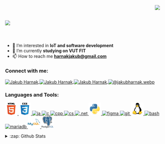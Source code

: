 <img align="right" src="https://visitor-badge.laobi.icu/badge?page_id=jakubharnak.jakubharnak" />

<h1 align-"center">
<a href-"https://git.io/typing-svg">
  <img src="https://readme-typing-svg.herokuapp.com?font=Fira+Code&pause=1000&random=false&width=500&height=70&duration=4000&lines=Hi+There!+👋;+I'm+Jakub+Harňák!;" />
</a>
</h1>

<br/>

- 👀 I’m interested in **IoT and software development**
- 🌱 I’m currently **studying on VUT FIT**
- 📫 How to reach me **harnakjakub@gmail.com**

<h3 align="left">Connect with me:</h3>
<p align="left">
<a href="mailto:harnakjakub@gmail.com" target="blank">
  <img align="center" src="https://upload.wikimedia.org/wikipedia/commons/thumb/7/7e/Gmail_icon_%282020%29.svg/1280px-Gmail_icon_%282020%29.svg.png" alt="Jakub Harnak" height="30" width="40" />
</a>
<a href="https://www.linkedin.com/in/jakub-har%C5%88%C3%A1k-9850b5266/" target="blank">
  <img align="center" src="https://raw.githubusercontent.com/rahuldkjain/github-profile-readme-generator/master/src/images/icons/Social/linked-in-alt.svg" alt="Jakub Harnak" height="30" width="40" />
</a>
<a href="https://www.facebook.com/profile.php?id=100008774028957" target="blank">
  <img align="center" src="https://raw.githubusercontent.com/rahuldkjain/github-profile-readme-generator/master/src/images/icons/Social/facebook.svg" alt="Jakub Harnak" height="30" width="40" />
</a>
<a href="https://www.instagram.com/jakubharnak.webp/" target="blank">
  <img align="center" src="https://raw.githubusercontent.com/rahuldkjain/github-profile-readme-generator/master/src/images/icons/Social/instagram.svg" alt="@jakubharnak.webp" height="30" width="40" />
</a>
</p>

<h3 align="left">Languages and Tools:</h3>
<p align="left"> 
  <a href="https://www.w3.org/html/" target="_blank" rel="noreferrer"> <img src="https://raw.githubusercontent.com/devicons/devicon/master/icons/html5/html5-original-wordmark.svg" alt="html5" width="40" height="40"/> </a> 
  <a href="https://www.w3schools.com/css/" target="_blank" rel="noreferrer"> <img src="https://raw.githubusercontent.com/devicons/devicon/master/icons/css3/css3-original-wordmark.svg" alt="css3" width="40" height="40"/> </a>
  <a href="https://www.w3schools.com/js/" target="_blank" rel="noreferrer"> <img src="https://upload.wikimedia.org/wikipedia/commons/thumb/9/99/Unofficial_JavaScript_logo_2.svg/640px-Unofficial_JavaScript_logo_2.svg.png" alt="ja" width="40" height="40"/> </a>
  <a href="https://www.w3schools.com/c/" target="_blank" rel="noreferrer"> <img src="https://upload.wikimedia.org/wikipedia/commons/1/18/C_Programming_Language.svg" alt="c" width="40" height="40"/> </a>
  <a href="https://www.w3schools.com/cpp/" target="_blank" rel="noreferrer"> <img src="https://upload.wikimedia.org/wikipedia/commons/1/18/ISO_C%2B%2B_Logo.svg" alt="cpp" width="40" height="40"/> </a>
  <a href="https://www.w3schools.com/cs/" target="_blank" rel="noreferrer"> <img src="https://upload.wikimedia.org/wikipedia/commons/b/bd/Logo_C_sharp.svg" alt="cs" width="40" height="40"/> </a>
  <a href="https://en.wikipedia.org/wiki/.NET_Framework" target="_blank" rel="noreferrer"> <img src="https://upload.wikimedia.org/wikipedia/commons/7/7d/Microsoft_.NET_logo.svg" alt=".net" width="40" height="40"/> </a>
  <a href="https://www.python.org" target="_blank" rel="noreferrer"> <img src="https://raw.githubusercontent.com/devicons/devicon/master/icons/python/python-original.svg" alt="python" width="40" height="40"/> </a> 
  <a href="https://www.figma.com/" target="_blank" rel="noreferrer"> <img src="https://www.vectorlogo.zone/logos/figma/figma-icon.svg" alt="figma" width="40" height="40"/> </a> 
  <a href="https://git-scm.com/" target="_blank" rel="noreferrer"> <img src="https://www.vectorlogo.zone/logos/git-scm/git-scm-icon.svg" alt="git" width="40" height="40"/> </a> 
  <a href="https://www.linux.org/" target="_blank" rel="noreferrer"> <img src="https://raw.githubusercontent.com/devicons/devicon/master/icons/linux/linux-original.svg" alt="linux" width="40" height="40"/> </a> 
  <a href="https://www.gnu.org/software/bash/" target="_blank" rel="noreferrer"> <img src="https://www.vectorlogo.zone/logos/gnu_bash/gnu_bash-icon.svg" alt="bash" width="40" height="40"/> </a>
  <a href="https://mariadb.org/" target="_blank" rel="noreferrer"> <img src="https://www.vectorlogo.zone/logos/mariadb/mariadb-icon.svg" alt="mariadb" width="40" height="40"/> </a> 
  <a href="https://www.mysql.com/" target="_blank" rel="noreferrer"> <img src="https://raw.githubusercontent.com/devicons/devicon/master/icons/mysql/mysql-original-wordmark.svg" alt="mysql" width="40" height="40"/> </a> 
  <a href="https://www.postgresql.org" target="_blank" rel="noreferrer"> <img src="https://raw.githubusercontent.com/devicons/devicon/master/icons/postgresql/postgresql-original-wordmark.svg" alt="postgresql" width="40" height="40"/> </a> 
</p>
  <!--- STILL LEARNING
  <a href="https://reactjs.org/" target="_blank" rel="noreferrer"> <img src="https://raw.githubusercontent.com/devicons/devicon/master/icons/react/react-original-wordmark.svg" alt="react" width="40" height="40"/> </a> 
  <a href="https://reactnative.dev/" target="_blank" rel="noreferrer"> <img src="https://reactnative.dev/img/header_logo.svg" alt="reactnative" width="40" height="40"/> </a> 
  <a href="https://tailwindcss.com/" target="_blank" rel="noreferrer"> <img src="https://www.vectorlogo.zone/logos/tailwindcss/tailwindcss-icon.svg" alt="tailwind" width="40" height="40"/> </a> 
  <a href="" target="_blank" rel="noreferrer"> <img src="" alt="ja" width="40" height="40"/> </a>
  <a href="" target="_blank" rel="noreferrer"> <img src="" alt="ja" width="40" height="40"/> </a>
  <a href="" target="_blank" rel="noreferrer"> <img src="" alt="ja" width="40" height="40"/> </a>
  <a href="" target="_blank" rel="noreferrer"> <img src="" alt="ja" width="40" height="40"/> </a>
  <a href="" target="_blank" rel="noreferrer"> <img src="" alt="ja" width="40" height="40"/> </a>
  --->

<details>
  <summary>:zap: Github Stats</summary>

  <img align="left" alt="jakubharnak's Github Stats" src="https://github-readme-stats-jakubharnaks-projects.vercel.app/api?username=jakubharnak&show=reviews,discussions_started,discussions_answered,prs_merged,prs_merged_percentage&show_icons=true&hide_border=true&theme=tokyonight" />

  ![Top Langs](https://github-readme-stats-jakubharnaks-projects.vercel.app/api/top-langs/?username=anuraghazra&layout=compact)

</details>
<!---
jakubharnak/jakubharnak is a ✨ special ✨ repository because its `README.md` (this file) appears on your GitHub profile.
You can click the Preview link to take a look at your changes.
--->
